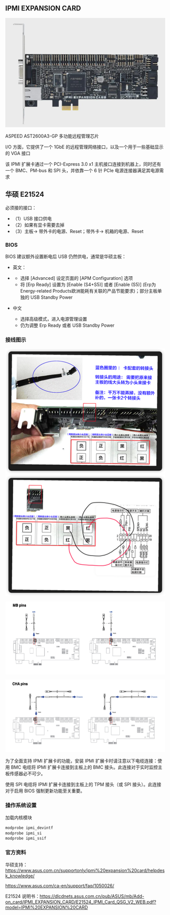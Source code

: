 ## IPMI EXPANSION CARD

<img src="./.assets/IPMI远程管理卡/6f0dcba0j00r6yz1l002fc000sg00jdg.jpg" alt="img" style="zoom:50%;" />

ASPEED AST2600A3-GP 多功能远程管理芯片

I/O 方面，它提供了一个 1GbE 的远程管理网络接口，以及一个用于一些基础显示的 VGA 接口

该 IPMI 扩展卡通过一个 PCI-Express 3.0 x1 主机接口连接到机器上，同时还有一个 BMC、PM-bus 和 SPI 头，并依靠一个 6 针 PCIe 电源连接器满足其电源需求

## 华硕 E21524

必须接的接口：

- （1）USB 接口供电
- （2）如果有显卡需要去掉
- （3）主板→ 带外卡的电源、Reset；带外卡→ 机箱的电源、Reset

### BIOS

BIOS 建议额外设置断电后 USB 仍然供电，通常是华硕主板：

- 英文：

- - 选择 [Advanced] 设定页面的 [APM Configuration] 选项
  - 将 [Erp Ready] 设置为 [Enable (S4+S5)] 或者 [Enable (S5)] (Erp为Energy-related Products欧洲能耗有关联的产品节能要求)；部分主板单独的 USB Standby Power
- 中文
  - 选择高级模式，进入电源管理设置
  - 仍为调整 Erp Ready 或者 USB Standby Power

### 接线图示

<img src="./.assets/IPMI远程管理卡/image-20250115111610865.png" alt="image-20250115111610865" style="zoom:67%;" />

<img src="./.assets/IPMI远程管理卡/image-20250115111705850.png" alt="image-20250115111705850" style="zoom:67%;" />

![image-20250115111639993](./.assets/IPMI远程管理卡/image-20250115111639993.png)

![image-20250115111734605](./.assets/IPMI远程管理卡/image-20250115111734605.png)

为了全面支持 IPMI 扩展卡的功能，安装 IPMI 扩展卡时请注意以下电缆连接：使用 BMC 电缆将 IPMI 扩展卡连接到主板上的 BMC 接头。此连接对于实时监控主板传感器必不可少。

使用 SPI 电缆将 IPMI 扩展卡连接到主板上的 TPM 接头（或 SPI 接头）。此连接对于启用 BIOS 强制更新功能至关重要。

### 操作系统设置

加载内核模块

```bash
modprobe ipmi_devintf
modprobe ipmi_si
modprobe ipmi_ssif
```

### 官方资料

华硕支持：<https://www.asus.com.cn/supportonly/ipmi%20expansion%20card/helpdesk_knowledge/>

<https://www.asus.com/ca-en/support/faq/1050026/>

E21524 说明书：<https://dlcdnets.asus.com.cn/pub/ASUS/mb/Add-on_card/IPMI_EXPANSION_CARD/E21524_IPMI_Card_QSG_V2_WEB.pdf?model=IPMI%20EXPANSION%20CARD>

